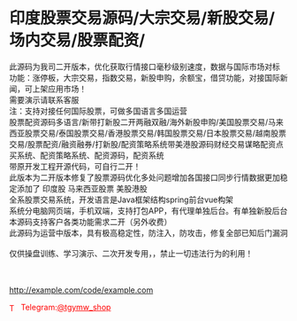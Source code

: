 # 印度股票交易源码/大宗交易/新股交易/场内交易/股票配资/

此源码为我司二开版本，优化获取行情接口毫秒级别速度，数据与国际市场对标<br>功能：涨停板，大宗交易，指数交易，新股申购，余额宝，借贷功能，对接国际新闻，可上架应用市场！<br>需要演示请联系客服<br>注：支持对接任何国际股票，可做多国语言多国运营<br>股票配资源码多语言/新带打新股二开两融双融/海外新股申购/美国股票交易/马来西亚股票交易/泰国股票交易/香港股票交易/韩国股票交易/日本股票交易/越南股票交易/股票配资/融资融券/打新股/配资策略系统带美港股源码财经交易谋略配资点买系统、配资策略系统、配资源码，配资系统<br>带原开发工程开源代码，可自行二开！<br>此版本为二开版本修复了股票源码优化多处问题增加各国接口同步行情数据更加稳定添加了 印度股 马来西亚股票 美股港股<br>全系股票交易系统，开发语言是Java框架结构spring前台vue构架<br>系统分电脑网页端，手机双端，支持打包APP，有代理单独后台。有单独新股后台<br>本源码支持客户各类功能需求二开（另外收费）<br>此源码为运营中版本，具有极高稳定性，防注入，防攻击，修复全部已知后门漏洞<br><br>仅供操盘训练、学习演示、二次开发专用，，禁止一切违法行为的利用！<br><br><br>

http://example.com/code/example.com







<p style="color: red;"><img src="https://cdn-icons-png.flaticon.com/512/2111/2111646.png" alt="Telegram Icon" style="width: 16px; vertical-align: middle; margin-right: 5px;">Telegram:<a href="https://t.me/tgymw_shop" style="color: red;">@tgymw_shop</a></p>
